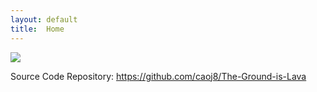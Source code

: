```yaml
---
layout: default
title:  Home
---
```

<img src="https://media.mojang.com/blog-image/2c34ca1217c7d95e76a6f8d646adf9208f78145a/blogmcnet.png">

Source Code Repository: https://github.com/caoj8/The-Ground-is-Lava
